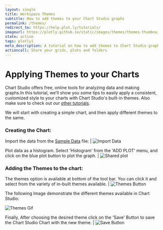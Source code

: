 ```yaml
---
layout: single
title: Workspace Themes
subtitle: How to add themes to your Chart Studio graphs
permalink: /themes/
redirect_to: https://help.plot.ly/tutorials/
imageurl: https://plotly.github.io/static/images/themes/themes-thumbnail.jpg
state: active
tags: plotly1
meta_description: A tutorial on how to add themes to Chart Studio graphs. Chart Studio is the easiest way to graph and share your data.
actioncall: Share your grids, plots and folders
---
```


# Applying Themes to your Charts

Chart Studio offers free, online tools for analyzing data and making graphs.In this tutorial, we'll show you some tips to easily apply a consistent, customized style to your charts with Chart Studio's built-in themes. Also make sure to check out our [other tutorials](http://help.plot.ly/).


We will start with creating a simple chart, and then apply different themes to the same.

### Creating the Chart:

Import the data from the <a href="https://raw.githubusercontent.com/plotly/datasets/master/histogram_simple.csv" download>Sample Data</a> file: | ![Import Data](https://plotly.github.io/static/images/themes/add-data.jpg)


Plot data as a histogram. Select 'Histogram' from the 'ADD PLOT' menu, and click on the blue plot button to plot the graph. |  ![Shared plot](https://plotly.github.io/static/images/themes/plot-data.jpg)


### Adding the Themes to the chart:

The themes option is available at bottom of the tool bar. You can click it and select from the variety of in-built themes available. | ![Themes Button](https://plotly.github.io/static/images/themes/themes-button.jpg)


The following Image demonstrate the different themes available in Chart Studio:

![Themes Gif](https://plotly.github.io/static/images/themes/themes-changing.gif)


Finally, After choosing the desired theme click on the 'Save' Button to save the Chart Studio Chart with the new theme. | ![Save Button](https://plotly.github.io/static/images/themes/save-button.jpg)
